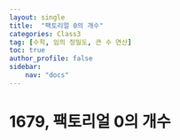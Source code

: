 ```yaml
---
layout: single
title:  "팩토리얼 0의 개수"
categories: Class3
tag: [수학, 임의 정밀도, 큰 수 연산]
toc: true
author_profile: false
sidebar: 
    nav: "docs"
---
```


# 1679, 팩토리얼 0의 개수
